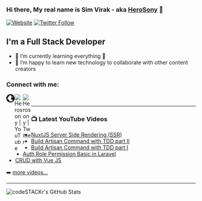 ### Hi there, My real name is Sim Virak - aka [HeroSony][website] 👋

[![Website](https://img.shields.io/website?label=zoneofit.com&style=for-the-badge&url=http%3A%2F%2Fzoneofit.com)](http://zoneofit.com)
[![Twitter Follow](https://img.shields.io/twitter/follow/Hero_Sony?color=1DA1F2&logo=twitter&style=for-the-badge)](https://twitter.com/intent/follow?original_referer=https%3A%2F%2Fgithub.com%2FHero_Sony&screen_name=Hero_Sony)

## I'm a Full Stack Developer

- 🌱 I’m currently learning everything 🤣
- 👯 I’m happy to learn new technology to collaborate with other content creators

### Connect with me:

[<img align="left" alt="zoneofit.com" width="22px" src="https://raw.githubusercontent.com/iconic/open-iconic/master/svg/globe.svg" />][website]
[<img align="left" alt="Herosony | YouTube" width="22px" src="https://cdn.jsdelivr.net/npm/simple-icons@v3/icons/youtube.svg" />][youtube]
[<img align="left" alt="Herosony | Twitter" width="22px" src="https://cdn.jsdelivr.net/npm/simple-icons@v3/icons/twitter.svg" />][twitter]

<br />

---

### 📺 Latest YouTube Videos

<!-- YOUTUBE:START -->
- [NuxtJS Server Side Rendering (SSR)](https://www.youtube.com/watch?v=LA-zSN89p4k)
- [Build Artisan Command with TDD part II](https://www.youtube.com/watch?v=S-EURfEMyVk)
- [Build Artisan Command with TDD part I](https://www.youtube.com/watch?v=b65PpnVmrzk)
- [Auth Role Permission Basic in Laravel](https://www.youtube.com/watch?v=D71NJ35TRxE)
- [CRUD with Vue JS](https://www.youtube.com/watch?v=qA5PlSh1Qq8)
<!-- YOUTUBE:END -->

➡️ [more videos...](https://youtube.com/herosony)

---

<img align="left" alt="codeSTACKr's GitHub Stats" src="https://github-readme-stats.codestackr.vercel.app/api?username=HeroSony&show_icons=true&hide_border=true" />

[website]: http://zoneofit.com
[twitter]: https://twitter.com/Hero_Sony
[youtube]: https://youtube.com/herosony
